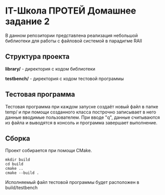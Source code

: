 # IT-Школа ПРОТЕЙ Домашнее задание 2

В данном репозитории представлена реализация небольшой библиотеки для работы с файловой системой в парадигме RAII

## Структура проекта

**library/** - директория с кодом библиотеки

**testbench/** - директория с кодом тестовой программы

## Тестовая программа

Тестовая программа при каждом запуске создаёт новый файл в папке temp/ и при помощи созданного класса построчно записывает в него данные вводимые пользователем. При вводе "q", данные считываются из файла и выводятся в консоль и программа завершает выполнение.

## Сборка

Проект собирается при помощи CMake.

```
mkdir build
cd build
cmake ..
cmake --build .
```

Исполняемый файл тестовой программы будет расположен в build/testbench